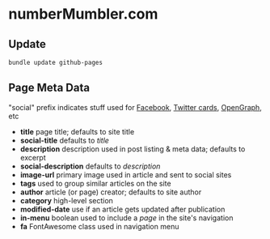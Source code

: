 # numberMumbler.com

## Update

```bash
bundle update github-pages
```

## Page Meta Data
"social" prefix indicates stuff used for [Facebook](https://developers.facebook.com/docs/sharing/webmasters#markup), [Twitter cards](https://dev.twitter.com/cards/overview), [OpenGraph](http://opengraphprotocol.org/), etc 

- **title** page title; defaults to site title
- **social-title** defaults to _title_
- **description** description used in post listing & meta data; defaults to excerpt
- **social-description** defaults to _description_
- **image-url** primary image used in article and sent to social sites
- **tags** used to group similar articles on the site
- **author** article (or page) creator; defaults to site author
- **category** high-level section
- **modified-date** use if an article gets updated after publication
- **in-menu** boolean used to include a _page_ in the site's navigation
- **fa** FontAwesome class used in navigation menu
